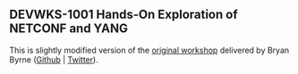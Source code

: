 ## DEVWKS-1001 Hands-On Exploration of NETCONF and YANG

This is slightly modified version of the [original workshop](https://github.com/dmfigol/byrne-workshops/tree/master/DEVWKS-1001) delivered by Bryan Byrne ([Github](https://github.com/brybyrne) | [Twitter](https://twitter.com/bryan25607)).